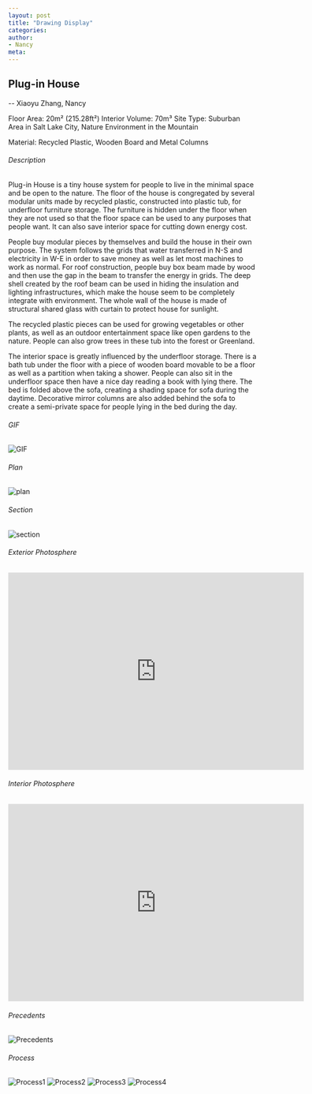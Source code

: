 ```yaml
---
layout: post
title: "Drawing Display"
categories:
author:
- Nancy
meta:
---
```




## Plug-in House
-- Xiaoyu Zhang, Nancy

Floor Area: 20m² (215.28ft²)
Interior Volume: 70m³
Site Type: Suburban Area in Salt Lake City, Nature Environment in the Mountain

Material: Recycled Plastic, Wooden Board and Metal Columns


###### Description
Plug-in House is a tiny house system for people to live in the minimal space and be open to the nature. The floor of the house is congregated by several modular units made by recycled plastic, constructed into plastic tub, for underfloor furniture storage. The furniture is hidden under the floor when they are not used so that the floor space can be used to any purposes that people want. It can also save interior space for cutting down energy cost.

People buy modular pieces by themselves and build the house in their own purpose. The system follows the grids that water transferred in N-S and electricity in W-E in order to save money as well as let most machines to work as normal. For roof construction, people buy box beam made by wood and then use the gap in the beam to transfer the energy in grids. The deep shell created by the roof beam can be used in hiding the insulation and lighting infrastructures, which make the house seem to be completely integrate with environment. The whole wall of the house is made of structural shared glass with curtain to protect house for sunlight.

The recycled plastic pieces can be used for growing vegetables or other plants, as well as an outdoor entertainment space like open gardens to the nature. People can also grow trees in these tub into the forest or Greenland.

The interior space is greatly influenced by the underfloor storage. There is a bath tub under the floor with a piece of wooden board movable to be a floor as well as a partition when taking a shower. People can also sit in the underfloor space then have a nice day reading a book with lying there. The bed is folded above the sofa, creating a shading space for sofa during the daytime. Decorative mirror columns are also added behind the sofa to create a semi-private space for people lying in the bed during the day.

###### GIF
![GIF](https://raw.githubusercontent.com/Nancyuz/Nancy/master/assets/gif.gif)


###### Plan
![plan](https://github.com/Nancyuz/Nancy/blob/master/assets/plan.jpg?raw=true)


###### Section
![section](https://github.com/Nancyuz/Nancy/blob/master/assets/section.jpg?raw=true)


###### Exterior Photosphere
<iframe width="600" height="400" allowfullscreen style="border-style:none;" src="https://cdn.pannellum.org/2.5/pannellum.htm#panorama=https%3A//raw.githubusercontent.com/Nancyuz/Nancy/master/assets/extorior%2520photosphere.jpg&autoLoad=true"></iframe>


###### Interior Photosphere
<iframe width="600" height="400" allowfullscreen style="border-style:none;" src="https://cdn.pannellum.org/2.5/pannellum.htm#panorama=https%3A//raw.githubusercontent.com/Nancyuz/Nancy/master/assets/interior%2520photosphere.jpg&autoLoad=true"></iframe>


###### Precedents
![Precedents](https://raw.githubusercontent.com/Nancyuz/Nancy/master/assets/precedent.jpg)


###### Process
![Process1](https://raw.githubusercontent.com/Nancyuz/Nancy/master/assets/1.jpg)
![Process2](https://raw.githubusercontent.com/Nancyuz/Nancy/master/assets/box%20beam/3.jpg)
![Process3](https://raw.githubusercontent.com/Nancyuz/Nancy/master/assets/box%20beam/4.jpg)
![Process4](https://raw.githubusercontent.com/Nancyuz/Nancy/master/assets/9.24-4.jpg)
